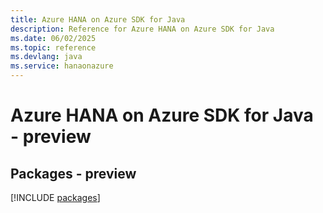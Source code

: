 ```yaml
---
title: Azure HANA on Azure SDK for Java
description: Reference for Azure HANA on Azure SDK for Java
ms.date: 06/02/2025
ms.topic: reference
ms.devlang: java
ms.service: hanaonazure
---
```

# Azure HANA on Azure SDK for Java - preview
## Packages - preview
[!INCLUDE [packages](hana-on-azure-index.md)]